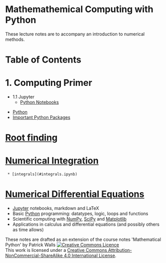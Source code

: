 # Mathemathemical Computing with Python

These lecture notes are to accompany an introduction to numerical methods.  



Table of Contents
=================

# 1. Computing Primer
  - 1.1 Jupyter 
     * [Python Notebooks](/computing-primer/jupyter/notebook.ipynb) 
  * [Python](#python)
  * [Important Python Packages](#scipy)
   
  # [Root finding](#roots-optimization)
  # [Numerical Integration](#integration)
     * [integrals](#integrals.ipynb)
  # [Numerical Differential Equations](#differential-equations)




* [Jupyter](https://jupyter.org) notebooks, markdown and LaTeX
* Basic [Python](https://python.org/) programming: datatypes, logic, loops and functions
* Scientific computing with [NumPy](http://www.numpy.org/), [SciPy](https://scipy.org/) and [Matplotlib](https://matplotlib.org/)
* Applications in calculus and differential equations (and possibly others as time allows)




These notes are drafted as an extension of the course notes 'Mathematical Python' by Patrick Walls 
<a rel="license" href="http://creativecommons.org/licenses/by-nc-sa/4.0/"><img alt="Creative Commons Licence" style="border-width:0" src="https://i.creativecommons.org/l/by-nc-sa/4.0/88x31.png" /></a><br />This work is licensed under a <a rel="license" href="http://creativecommons.org/licenses/by-nc-sa/4.0/">Creative Commons Attribution-NonCommercial-ShareAlike 4.0 International License</a>.
